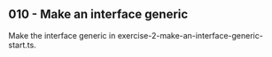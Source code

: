 ## 010 - Make an interface generic

Make the interface generic in exercise-2-make-an-interface-generic-start.ts.
